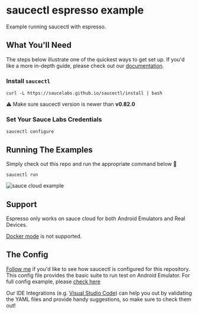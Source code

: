 # saucectl espresso example

Example running saucectl with espresso.

## What You'll Need

The steps below illustrate one of the quickest ways to get set up. If you'd like a more in-depth guide, please check out
our [documentation](https://docs.saucelabs.com/testrunner-toolkit/installation).

### Install `saucectl`

```shell
curl -L https://saucelabs.github.io/saucectl/install | bash
```

⚠ Make sure saucectl version is newer than **v0.82.0**

### Set Your Sauce Labs Credentials

```shell
saucectl configure
```

## Running The Examples

Simply check out this repo and run the appropriate command below :rocket:

```shell
saucectl run
```

![sauce cloud example](assets/sauce_cloud_example.gif)

## Support
Espresso only works on sauce cloud for both Android Emulators and Real Devices. 

[Docker mode](https://docs.saucelabs.com/testrunner-toolkit/configuration/common-syntax/index.html#mode) is not supported.


## The Config

[Follow me](.sauce/config.yml) if you'd like to see how saucectl is configured for this repository. This config file provides the basic suite to run test on Android Emulator. For full config example, please [check here](.sauce/full-config.yml)

Our IDE Integrations (e.g. [Visual Studio Code](https://docs.saucelabs.com/testrunner-toolkit/ide-integrations/vscode)) can help you out by validating the YAML files and provide handy suggestions, so make sure to check them out!

